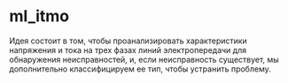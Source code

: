 # ml_itmo


Идея состоит в том, чтобы проанализировать характеристики напряжения и тока на трех фазах линий электропередачи для обнаружения неисправностей, и, если неисправность существует, мы дополнительно классифицируем ее тип, чтобы устранить проблему.

